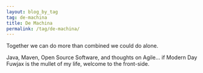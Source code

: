 ```yaml
---
layout: blog_by_tag
tag: de-machina
title: De Machina
permalink: /tag/de-machina/
---
```

Together we can do more than combined we could do alone.

Java, Maven, Open Source Software, and thoughts on Agile... if Modern Day Fuwjax is the mullet of my life, welcome to the front-side.